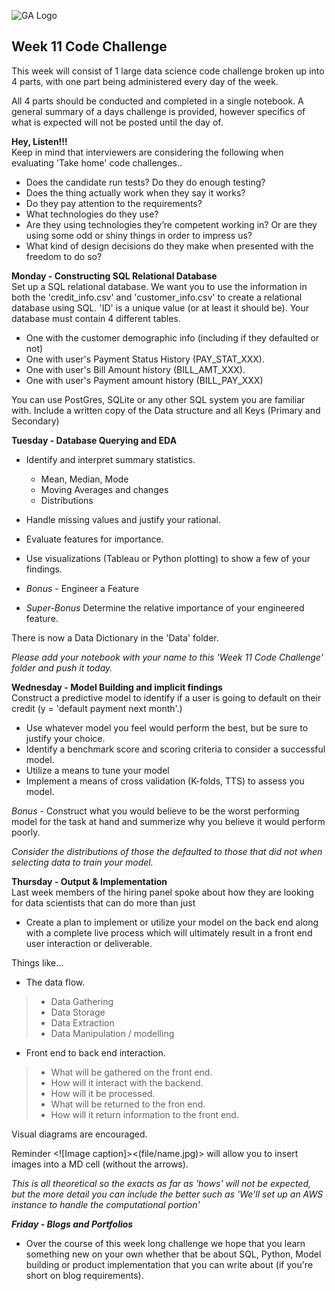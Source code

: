 ![GA Logo](https://raw.github.com/generalassembly/ga-ruby-on-rails-for-devs/master/images/ga.png)

## Week 11 Code Challenge

This week will consist of 1 large data science code challenge broken up into 4 parts, with one part being administered every day of the week.

All 4 parts should be conducted and completed in a single notebook.
A general summary of a days challenge is provided, however specifics of what is expected will not be posted until the day of.

**Hey, Listen!!!**  
Keep in mind that interviewers are considering the following when evaluating 'Take home' code challenges..
- Does the candidate run tests? Do they do enough testing?
- Does the thing actually work when they say it works? 
- Do they pay attention to the requirements?
- What technologies do they use?
- Are they using technologies they’re competent working in? Or are they using some odd or shiny things in order to impress us?
- What kind of design decisions do they make when presented with the freedom to do so?


**Monday - Constructing SQL Relational Database**  
Set up a SQL relational database. We want you to use the information in both the 'credit_info.csv' and 'customer_info.csv' to create a relational database using SQL. 'ID' is a unique value (or at least it should be).
Your database must contain 4 different tables.
- One with the customer demographic info (including if they defaulted or not)
- One with user's Payment Status History (PAY_STAT_XXX).
- One with user's Bill Amount history (BILL_AMT_XXX).
- One with user's Payment amount history (BILL_PAY_XXX)


You can use PostGres, SQLite or any other SQL system you are familiar with.
Include a written copy of the Data structure and all Keys (Primary and Secondary)

**Tuesday - Database Querying and EDA**  
- Identify and interpret summary statistics.  
  * Mean, Median, Mode  
  * Moving Averages and changes  
  * Distributions
- Handle missing values and justify your rational.
- Evaluate features for importance.
- Use visualizations (Tableau or Python plotting) to show a few of your findings.

- _Bonus_ - Engineer a Feature 
- _Super-Bonus_ Determine the relative importance of your engineered feature.


There is now a Data Dictionary in the 'Data' folder.

_Please add your notebook with your name to this 'Week 11 Code Challenge' folder and push it today._

**Wednesday - Model Building and implicit findings**  
Construct a predictive model to identify if a user is going to default on their credit (y = 'default payment next month'.)
- Use whatever model you feel would perform the best, but be sure to justify your choice.
- Identify a benchmark score and scoring criteria to consider a successful model.
- Utilize a means to tune your model
- Implement a means of cross validation (K-folds, TTS) to assess you model.

_Bonus_ - Construct what you would believe to be the worst performing model for the task at hand and summerize why you believe it would perform poorly.

_Consider the distributions of those the defaulted to those that did not when selecting data to train your model._


**Thursday - Output & Implementation**  
Last week members of the hiring panel spoke about how they are looking for data scientists that can do more than just 

- Create a plan to implement or utilize your model on the back end along with a complete live process which will ultimately result in a front end user interaction or deliverable.
    
Things like...
- The data flow.
>- Data Gathering
>- Data Storage
>- Data Extraction
>- Data Manipulation / modelling

- Front end to back end interaction.
>- What will be gathered on the front end. 
>- How will it interact with the backend.
>- How will it be processed. 
>- What will be returned to the fron end.
>- How will it return information to the front end. 


Visual diagrams are encouraged.  

Reminder <![Image caption]><(file/name.jpg)> will allow you to insert images into a MD cell (without the arrows).

_This is all theoretical so the exacts as far as 'hows' will not be expected, but the more detail you can include the better such as 'We'll set up an AWS instance to handle the computational portion'_

**_Friday - Blogs and Portfolios_**
- Over the course of this week long challenge we hope that you learn something new on your own whether that be about SQL, Python, Model building or product implementation that you can write about (if you're short on blog requirements).
